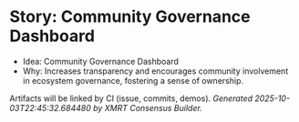 # Story: Community Governance Dashboard

- Idea: Community Governance Dashboard
- Why: Increases transparency and encourages community involvement in ecosystem governance, fostering a sense of ownership.

Artifacts will be linked by CI (issue, commits, demos).
*Generated 2025-10-03T22:45:32.684480 by XMRT Consensus Builder.*

